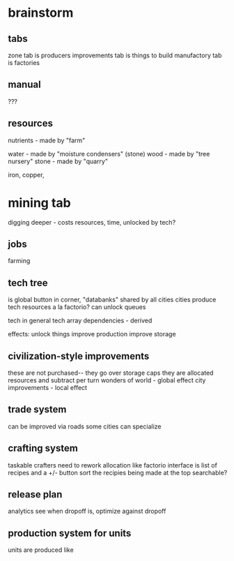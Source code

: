 # brainstorm

## tabs
zone tab is producers
improvements tab is things to build
manufactory tab is factories

## manual
???
## resources
nutrients - made by "farm"

water - made by "moisture condensers" (stone)
wood - made by "tree nursery"
stone - made by "quarry"

iron, copper,

# mining tab
digging deeper - costs resources, time, unlocked by tech?
## jobs
farming



## tech tree
is global button in corner, "databanks"
shared by all cities
cities produce tech resources a la factorio?
can unlock queues

tech in general
tech array
dependencies - derived

effects:
unlock things
improve production
improve storage

## civilization-style improvements
these are not purchased-- they go over storage caps
they are allocated resources and subtract per turn
wonders of world - global effect
city improvements - local effect


## trade system
can be improved via roads
some cities can specialize

## crafting system
taskable crafters
need to rework allocation like factorio
interface is list of recipes and a +/- button
sort the recipies being made at the top
searchable?

## release plan
analytics
see when dropoff is, optimize against dropoff

## production system for units
units are produced like
